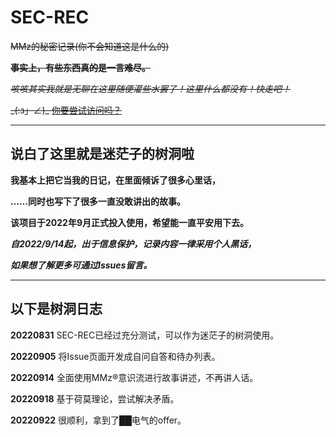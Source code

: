 # SEC-REC
~~MMz的秘密记录(你不会知道这是什么的)~~

~~**事实上，有些东西真的是一言难尽。**~~

~~*咳咳其实我就是无聊在这里随便灌些水罢了！这里什么都没有！快走吧！*~~

~~\_(:з」∠)\_ [你要尝试访问吗？](https://mimangz.github.io/SEC-REC/init.html)~~

---
## 说白了这里就是迷茫子的树洞啦

**我基本上把它当我的日记，在里面倾诉了很多心里话，**

**……同时也写下了很多一直没敢讲出的故事。**

**该项目于2022年9月正式投入使用，希望能一直平安用下去。**

***自2022/9/14起，出于信息保护，记录内容一律采用个人黑话，***

***如果想了解更多可通过Issues留言。***

---
## 以下是树洞日志

**20220831** SEC-REC已经过充分测试，可以作为迷茫子的树洞使用。

**20220905** 将Issue页面开发成自问自答和待办列表。

**20220914** 全面使用MMz®意识流进行故事讲述，不再讲人话。

**20220918** 基于荷莫理论，尝试解决矛盾。

**20220922** 很顺利，拿到了██电气的offer。
